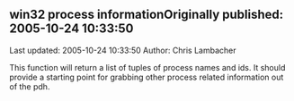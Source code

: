 ## win32 process informationOriginally published: 2005-10-24 10:33:50 
Last updated: 2005-10-24 10:33:50 
Author: Chris Lambacher 
 
This function will return a list of tuples of process names and ids.  It should provide a starting point for grabbing other process related information out of the pdh.